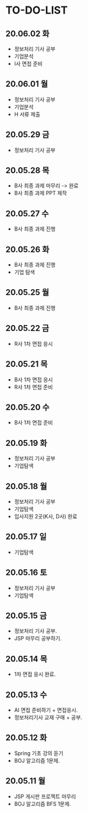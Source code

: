 # TO-DO-LIST

## 20.06.02 화
- 정보처리 기사 공부
- 기업분석
- I사 면접 준비

## 20.06.01 월
- 정보처리 기사 공부
- 기업분석
- H 서류 제출

## 20.05.29 금
- 정보처리 기사 공부

## 20.05.28 목
- B사 최종 과제 마무리 -> 완료
- B사 최종 과제 PPT 제작

## 20.05.27 수
- B사 최종 과제 진행

## 20.05.26 화
- B사 최종 과제 진행
- 기업 탐색

## 20.05.25 월 
- B사 최종 과제 진행

## 20.05.22 금
- R사 1차 면접 응시

## 20.05.21 목
- B사 1차 면접 응시
- R사 1차 면접 준비

## 20.05.20 수
- B사 1차 면접 준비

## 20.05.19 화
- 정보처리 기사 공부
- 기업탐색

## 20.05.18 월
- 정보처리 기사 공부
- 기업탐색
- 입사지원 2곳(K사, D사) 완료

## 20.05.17 일
- 기업탐색

## 20.05.16 토
- 정보처리 기사 공부
- 기업탐색

## 20.05.15 금
- 정보처리 기사 공부.
- JSP 마무리 공부하기.

## 20.05.14 목
- 1차 면접 응시 완료.

## 20.05.13 수
- AI 면접 준비하기 + 면접응시.
- 정보처리기사 교재 구매 + 공부.

## 20.05.12 화
- Spring 기초 강의 듣기
- BOJ 알고리즘 1문제.

## 20.05.11 월
- JSP 게시판 프로젝트 마무리
- BOJ 알고리즘 BFS 1문제.
